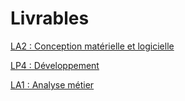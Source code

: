 # Livrables

[LA2 : Conception matérielle et logicielle](https://docs.google.com/document/d/1XRjcdKl39oE1DMmfiBBavHMj0rhOXxCq4CrM6wfRIRs/edit)

[LP4 : Développement](https://docs.google.com/document/d/1zGPPqnsTQWaBQPnB4t3mV1gdViOcVrDdLFw0mcNwq74/edit)

[LA1 : Analyse métier](https://docs.google.com/document/d/1SU9aiiuEbd-BgmJMXwWhgeg8_3LeXkSFtR7W9DuLPZw/edit)
